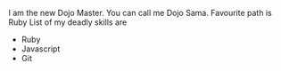 I am the new Dojo Master. You can call me Dojo Sama.
Favourite path is Ruby
List of my deadly skills are
* Ruby
* Javascript
* Git